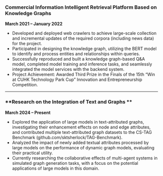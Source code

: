 ### **Commercial Information Intelligent Retrieval Platform Based on Knowledge Graphs**  
**March 2021 – January 2022**  
- Developed and deployed web crawlers to achieve large-scale collection and incremental updates of the required corpora (including news data) for the project.
- Participated in designing the knowledge graph, utilizing the BERT model to identify and process entities and relationships within queries.
- Successfully reproduced and built a knowledge graph-based Q&A model, completed model training and inference tasks, and seamlessly integrated the model services with the backend system.
- Project Achievement: Awarded Third Prize in the Finals of the 15th “Win at CUHK Technology Park Cup” Innovation and Entrepreneurship Competition.

---
### **Research on the Integration of Text and Graphs **
**March 2024 – Present**
- Explored the application of large models in text-attributed graphs, investigating their enhancement effects on node and edge attributes, and contributed multiple text-attributed graph datasets to the CS-TAG Benchmark (github.com/sktsherlock/TAG-Benchmark).
- Analyzed the impact of newly added textual attributes processed by large models on the performance of dynamic graph models, evaluating their practical utility.
- Currently researching the collaborative effects of multi-agent systems in simulated graph generation tasks, with a focus on the potential applications of large models in this domain.